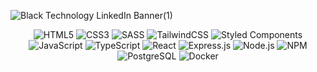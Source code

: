 
![Black Technology LinkedIn Banner(1)](https://github.com/user-attachments/assets/72323072-8b93-4a20-aa8d-5777bf2b3c65)

<div align="center">
	<img
		src="https://img.shields.io/badge/html5-%23E34F26.svg?style=for-the-badge&logo=html5&logoColor=white"
		alt="HTML5"
	/>
	<img
		src="https://img.shields.io/badge/css3-%231572B6.svg?style=for-the-badge&logo=css3&logoColor=white"
		alt="CSS3"
	/>
	<img
		src="https://img.shields.io/badge/SASS-hotpink.svg?style=for-the-badge&logo=SASS&logoColor=white"
		alt="SASS"
	/>
	<img
		src="https://img.shields.io/badge/tailwindcss-%2338B2AC.svg?style=for-the-badge&logo=tailwind-css&logoColor=white"
		alt="TailwindCSS"
	/>
	<img
		src="https://img.shields.io/badge/styled--components-DB7093?style=for-the-badge&logo=styled-components&logoColor=white"
		alt="Styled Components"
	/>
	<img
		src="https://img.shields.io/badge/javascript-%23323330.svg?style=for-the-badge&logo=javascript&logoColor=%23F7DF1E"
		alt="JavaScript"
	/>
	<img
		src="https://img.shields.io/badge/typescript-%23007ACC.svg?style=for-the-badge&logo=typescript&logoColor=white"
		alt="TypeScript"
	/>
	<img
		src="https://img.shields.io/badge/react-%2320232a.svg?style=for-the-badge&logo=react&logoColor=%2361DAFB"
		alt="React"
	/>
	<img
		src="https://img.shields.io/badge/express.js-%23404d59.svg?style=for-the-badge&logo=express&logoColor=%2361DAFB"
		alt="Express.js"
	/>
	<img
		src="https://img.shields.io/badge/node.js-6DA55F?style=for-the-badge&logo=node.js&logoColor=white"
		alt="Node.js"
	/>
	<img
		src="https://img.shields.io/badge/NPM-%23CB3837.svg?style=for-the-badge&logo=npm&logoColor=white"
		alt="NPM"
	/>
	<img
		src="https://img.shields.io/badge/postgres-%23316192.svg?style=for-the-badge&logo=postgresql&logoColor=white"
		alt="PostgreSQL"
	/>
	<img
		src="https://img.shields.io/badge/docker-%230db7ed.svg?style=for-the-badge&logo=docker&logoColor=white"
		alt="Docker"
	/>
</div>

